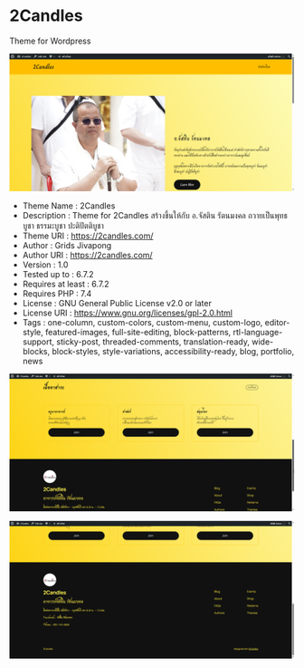 # 2Candles
Theme for Wordpress

![theme-1][def]

- Theme Name :        2Candles
- Description :       Theme for 2Candles สร้างขึ้นให้กับ อ.จัสติน รัตนมงคล ถวายเป็นพุทธบูชา ธรรมะบูชา ปะติปัตติบูชา
- Theme URI :         https://2candles.com/
- Author :            Grids Jivapong
- Author URI :        https://2candles.com/
- Version :           1.0
- Tested up to :      6.7.2
- Requires at least : 6.7.2
- Requires PHP :      7.4
- License :           GNU General Public License v2.0 or later
- License URI :       https://www.gnu.org/licenses/gpl-2.0.html
- Tags :              one-column, custom-colors, custom-menu, custom-logo, editor-style, featured-images, full-site-editing, block-patterns, rtl-language-support, sticky-post, threaded-comments, translation-ready, wide-blocks, block-styles, style-variations, accessibility-ready, blog, portfolio, news

![theme-2][def2]

![theme-3][def3]

[def]: /twoCandles/theme-1.png
[def2]: /twoCandles/theme-2.png
[def3]: /twoCandles/theme-3.png
